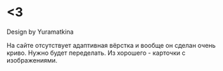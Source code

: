 # <3
Design by Yuramatkina

На сайте отсутствует адаптивная вёрстка и вообще он сделан очень криво. Нужно будет переделать. Из хорошего - карточки с изображениями.
